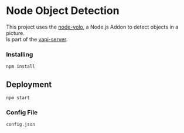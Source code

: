 # Node Object Detection
This project uses the [node-yolo](https://github.com/rcaceiro/node-yolo), a Node.js Addon to detect objects in a picture. <br/>
Is part of the [vapi-server](https://github.com/freakstatic/vapi-server).

### Installing
```
npm install
```

## Deployment
```
npm start
```


### Config File
```
config.json
```